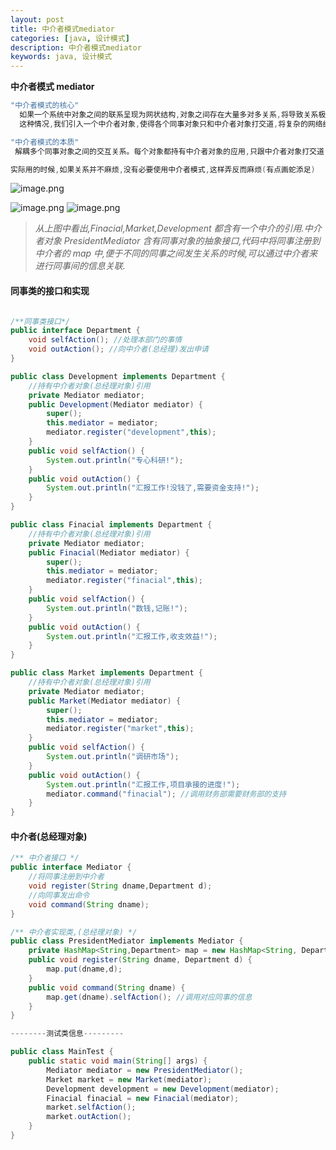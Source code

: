 ```yaml
---
layout: post
title: 中介者模式mediator
categories: [java, 设计模式]
description: 中介者模式mediator
keywords: java, 设计模式
---
```


 <meta name="referrer" content="no-referrer"/>

 

**中介者模式 mediator**

```java
"中介者模式的核心"
  如果一个系统中对象之间的联系呈现为网状结构,对象之间存在大量多对多关系,将导致关系极其复杂,这些对象称为"同事对象"
  这种情况,我们引入一个中介者对象,使得各个同事对象只和中介者对象打交道,将复杂的网络结构化解为如下的星型结构

"中介者模式的本质"
 解耦多个同事对象之间的交互关系。每个对象都持有中介者对象的应用,只跟中介者对象打交道,我们通过中介者对象统一管理这些交互关系。

实际用的时候,如果关系并不麻烦,没有必要使用中介者模式,这样弄反而麻烦(有点画蛇添足)
```

![image.png](https://cdn.nlark.com/yuque/0/2021/png/659846/1635232680619-f5cd3cc8-4f44-4189-893a-a1f4161e0d75.png#clientId=u965db8da-0556-4&from=paste&height=162&id=u5d5cc82e&margin=%5Bobject%20Object%5D&name=image.png&originHeight=486&originWidth=1728&originalType=binary&ratio=1&size=61658&status=done&style=none&taskId=u623f3561-5e3b-4a5b-9574-9a0ffa0ec8b&width=577)

![image.png](https://cdn.nlark.com/yuque/0/2021/png/659846/1635232719391-8c4ce40c-32c7-4314-a8fc-5f0d21df2582.png#clientId=u965db8da-0556-4&from=paste&height=266&id=uec561dd9&margin=%5Bobject%20Object%5D&name=image.png&originHeight=660&originWidth=1596&originalType=binary&ratio=1&size=121192&status=done&style=none&taskId=u12506b15-75a5-4690-8724-a8e0c22a93f&width=644)
![image.png](https://cdn.nlark.com/yuque/0/2021/png/659846/1635232756452-f99be79e-0338-4437-80b1-e6d3314288f6.png#clientId=u965db8da-0556-4&from=paste&height=297&id=u1139fe67&margin=%5Bobject%20Object%5D&name=image.png&originHeight=594&originWidth=1958&originalType=binary&ratio=1&size=80434&status=done&style=none&taskId=u33de54f5-32e9-43c7-9f10-feaf1a5e8ed&width=979)

> _从上图中看出,Finacial,Market,Development 都含有一个中介的引用.中介者对象 PresidentMediator 含有同事对象的抽象接口,代码中将同事注册到中介者的 map 中,便于不同的同事之间发生关系的时候,可以通过中介者来进行同事间的信息关联._

#### 同事类的接口和实现

```java

/**同事类接口*/
public interface Department {
    void selfAction(); //处理本部门的事情
    void outAction(); //向中介者(总经理)发出申请
}

public class Development implements Department {
    //持有中介者对象(总经理对象)引用
    private Mediator mediator;
    public Development(Mediator mediator) {
        super();
        this.mediator = mediator;
        mediator.register("development",this);
    }
    public void selfAction() {
        System.out.println("专心科研!");
    }
    public void outAction() {
        System.out.println("汇报工作!没钱了,需要资金支持!");
    }
}

public class Finacial implements Department {
    //持有中介者对象(总经理对象)引用
    private Mediator mediator;
    public Finacial(Mediator mediator) {
        super();
        this.mediator = mediator;
        mediator.register("finacial",this);
    }
    public void selfAction() {
        System.out.println("数钱,记账!");
    }
    public void outAction() {
        System.out.println("汇报工作,收支效益!");
    }
}

public class Market implements Department {
    //持有中介者对象(总经理对象)引用
    private Mediator mediator;
    public Market(Mediator mediator) {
        super();
        this.mediator = mediator;
        mediator.register("market",this);
    }
    public void selfAction() {
        System.out.println("调研市场");
    }
    public void outAction() {
        System.out.println("汇报工作,项目承接的进度!");
        mediator.command("finacial"); //调用财务部需要财务部的支持
    }
}
```

#### 中介者(总经理对象)

```java
/** 中介者接口 */
public interface Mediator {
    //将同事注册到中介者
    void register(String dname,Department d);
    //向同事发出命令
    void command(String dname);
}

/** 中介者实现类,(总经理对象) */
public class PresidentMediator implements Mediator {
    private HashMap<String,Department> map = new HashMap<String, Department>();
    public void register(String dname, Department d) {
        map.put(dname,d);
    }
    public void command(String dname) {
        map.get(dname).selfAction(); //调用对应同事的信息
    }
}
```

```java
--------测试类信息---------

public class MainTest {
    public static void main(String[] args) {
        Mediator mediator = new PresidentMediator();
        Market market = new Market(mediator);
        Development development = new Development(mediator);
        Finacial finacial = new Finacial(mediator);
        market.selfAction();
        market.outAction();
    }
}
```
